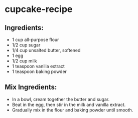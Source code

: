 # cupcake-recipe

## Ingredients:
- 1 cup all-purpose flour
- 1/2 cup sugar
- 1/4 cup unsalted butter, softened
- 1 egg
- 1/2 cup milk
- 1 teaspoon vanilla extract
- 1 teaspoon baking powder

## Mix Ingredients:
- In a bowl, cream together the butter and sugar.
- Beat in the egg, then stir in the milk and vanilla extract.
- Gradually mix in the flour and baking powder until smooth.